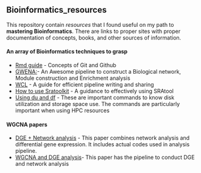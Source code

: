 ## Bioinformatics_resources
This repository contain *resources* that I found useful on my path to **mastering Bioinformatics**. There are links to proper sites with proper documentation of concepts, books, and other sources of information.

#### An array of Bioinformatics techniques to grasp
- [Rmd guide](https://www.markdownguide.org/basic-syntax/) - Concepts of Git and Github
- [GWENA:](https://github.com/Kumquatum/GWENA)- An Awesome pipeline to construct a Biological network, Module construction and Enrichment analysis
- [WCL](http://www.commonwl.org/user_guide/01-introduction/index.html) - A guide for efficient pipeline writing and sharing
- [How to use Sratoolkit](https://www.reneshbedre.com/blog/ncbi_sra_toolkit.html) - A guidance to effectively using SRAtool
- [Using du and df](https://www.pair.com/support/kb/paircloud-du-and-df/) - These are important commands to know disk utilization and storage space use. The commands are particularly important when using HPC resources
#### WGCNA papers
- [DGE + Network analysis](https://www.ncbi.nlm.nih.gov/pmc/articles/PMC6788446/) - This paper combines network analysis and differential gene expression. It includes actual codes used in analysis pipeline.
- [WGCNA and DGE analysis](https://journals.lww.com/md-journal/fulltext/2019/09130/using_weighted_gene_co_expression_network_analysis.30.aspx)- This paper has the pipeline to conduct DGE and network analysis 
